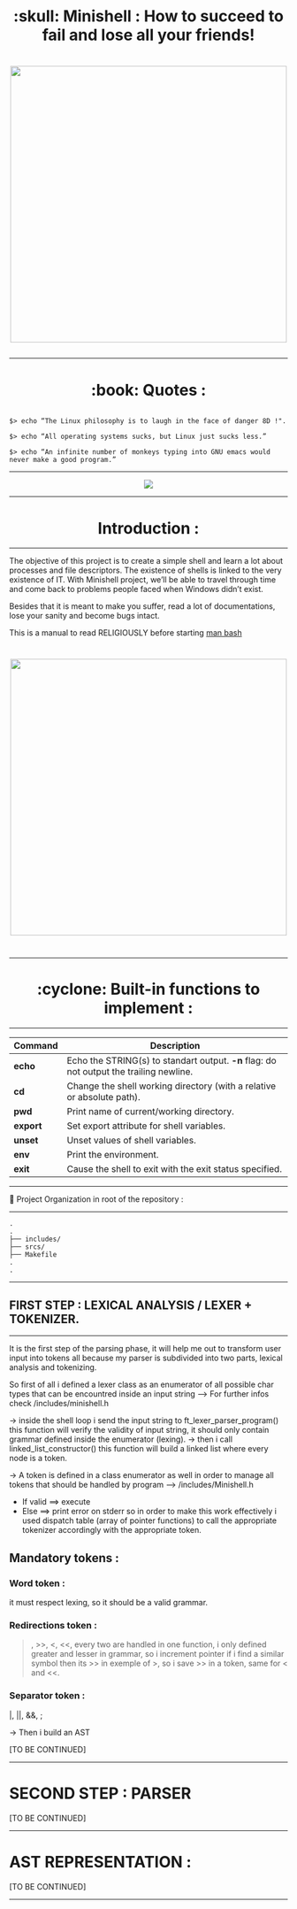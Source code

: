 <h1 align=center>
	<b> :skull:  Minishell : How to succeed to fail and lose all your friends!</b>
<h1>

<p align="center">
	<img src="https://github.com/ablaamim/Minishell/blob/master/img/127766732-743a1cf4-6d1e-4663-b8d6-1705f69c63dd.png" width="500">
<p/>

---

<h1 align="center">
	<b> :book: Quotes : </b>
</h1>

```

$> echo “The Linux philosophy is to laugh in the face of danger 8D !".

$> echo “All operating systems sucks, but Linux just sucks less.”

$> echo “An infinite number of monkeys typing into GNU emacs would never make a good program.”
```

---

<div align=center>
<img src=https://github.com/ablaamim/Minishell/blob/master/img/minishellm.png />
</div>

---

<h1 align=center>
	<b>Introduction : </b>
</h1>

---

The objective of this project is to create a simple shell and learn a lot about
processes and file descriptors.
The existence of shells is linked to the very existence of IT.
With Minishell project, we’ll be able to travel through time and come back to
problems people faced when Windows didn’t exist.

Besides that it is meant to make you suffer, read a lot of documentations,
lose your sanity and become bugs intact.

This is a manual to read RELIGIOUSLY before starting [man bash](https://pubs.opengroup.org/onlinepubs/009695399/utilities/xcu_chap02.html)

<h1 align=center>
<img src="https://64.media.tumblr.com/31402d1cf6ddb5c2db18cb3a5f258b54/tumblr_otyab9Gzzc1w4t58uo1_540.gifv" width="500">
<h1>

---

<h1 align=center>
	<b> :cyclone: Built-in functions to implement : </b>
</h1>


---

| Command | Description  |
|--- |--- |
| **echo** | Echo the STRING(s) to standart output. **-n** flag: do not output the trailing newline. |
| **cd** | Change the shell working directory	(with a relative or absolute path). |
| **pwd** | Print name of current/working directory. |
| **export** | Set export attribute for shell variables. |
| **unset** | Unset values of shell variables. |
| **env** | Print the environment. |
| **exit** | Cause the shell to exit with the exit status specified. |

---

:construction: Project Organization in root of the repository :

---

```
.
.
├── includes/
├── srcs/
├── Makefile
.
.
```
---

## FIRST STEP : LEXICAL ANALYSIS / LEXER  + TOKENIZER.

---

It is the first step of the parsing phase, it will help me out to transform user input into tokens
all because my parser is subdivided into two parts, lexical analysis and tokenizing.

So first of all i defined a lexer class as an enumerator of all possible char types that can be
encountred inside an input string --> For further infos check /includes/minishell.h

-> inside the shell loop i send the input string to ft_lexer_parser_program()
this function will verify the validity of input string, it should only contain grammar defined inside the enumerator (lexing).
-> then i call linked_list_constructor() this function will build a linked list where every node is a token.

-> A token is defined in a class enumerator as well in order to manage all tokens that should be handled by program --> /includes/Minishell.h
 - If valid ==> execute
 - Else ==> print error on stderr
so in order to make this work effectively i used dispatch table (array of pointer functions) to call the appropriate tokenizer
accordingly with the appropriate token.

## Mandatory tokens : 

### Word token : 
it must respect lexing, so it should be a valid grammar.

### Redirections token : 
 > , >>, <, <<, every two are handled in one function, i only defined greater and lesser in grammar,
 so i increment pointer if i find a similar symbol then its >> in exemple of >, so i save >> in a token,
 same for < and <<.

### Separator token : 

|, ||, &&, ;

-> Then i build an AST

[TO BE CONTINUED]

---

# SECOND STEP : PARSER

[TO BE CONTINUED]

---

# AST REPRESENTATION :

[TO BE CONTINUED]

---
